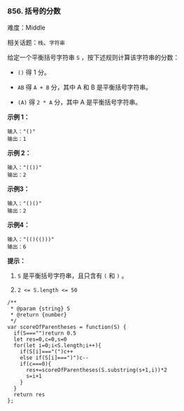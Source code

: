 ### 856. 括号的分数

难度：Middle

相关话题：`栈`、`字符串`

给定一个平衡括号字符串 `S` ，按下述规则计算该字符串的分数：




* `()`  得 1 分。

* `AB`  得 `A + B` 分，其中 A 和 B 是平衡括号字符串。

* `(A)`  得 `2 * A` 分，其中 A 是平衡括号字符串。









**示例 1：** 



```
输入："()"
输出：1
```


**示例 2：** 



```
输入："(())"
输出：2
```


**示例3：** 



```
输入："()()"
输出：2
```


**示例4：** 



```
输入："(()(()))"
输出：6
```






**提示：** 




1.  `S` 是平衡括号字符串，且只含有 `(` 和 `)` 。

2.  `2 <= S.length <= 50` 




```
/**
 * @param {string} S
 * @return {number}
 */
var scoreOfParentheses = function(S) {
  if(S==="")return 0.5
  let res=0,c=0,s=0
  for(let i=0;i<S.length;i++){
    if(S[i]==="(")c++
    else if(S[i]===")")c--
    if(c===0){
      res+=scoreOfParentheses(S.substring(s+1,i))*2
      s=i+1
    }
  }
  return res
};
```

